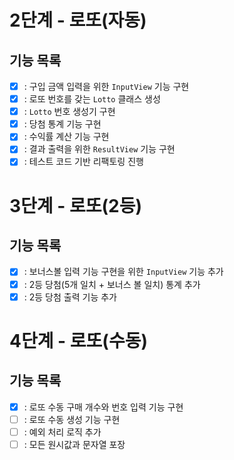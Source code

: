 # 2단계 - 로또(자동)
## 기능 목록
- [x] : 구입 금액 입력을 위한 `InputView` 기능 구현
- [x] : 로또 번호를 갖는 `Lotto` 클래스 생성
- [x] : `Lotto` 번호 생성기 구현
- [x] : 당첨 통계 기능 구현
- [x] : 수익률 계산 기능 구현
- [x] : 결과 출력을 위한 `ResultView` 기능 구현
- [x] : 테스트 코드 기반 리팩토링 진행

# 3단계 - 로또(2등)
## 기능 목록
- [x] : 보너스볼 입력 기능 구현을 위한 `InputView` 기능 추가
- [x] : 2등 당첨(5개 일치 + 보너스 볼 일치) 통계 추가
- [x] : 2등 당첨 출력 기능 추가

# 4단계 - 로또(수동)
## 기능 목록
- [x] : 로또 수동 구매 개수와 번호 입력 기능 구현
- [ ] : 로또 수동 생성 기능 구현
- [ ] : 예외 처리 로직 추가
- [ ] : 모든 원시값과 문자열 포장
